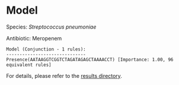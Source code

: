 
# Model

Species: *Streptococcus pneumoniae*

Antibiotic: Meropenem

```
Model (Conjunction - 1 rules):
------------------------------
Presence(AATAAGGTCGGTCTAGATAGAGCTAAAACCT) [Importance: 1.00, 96 equivalent rules]

```

For details, please refer to the [results directory](../../../../../results/scm_b/streptococcus%20pneumoniae/meropenem/repeat_8/).

